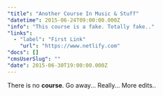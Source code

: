 ```yaml
---
"title": "Another Course In Music & Stuff"
"datetime": 2015-06-24T09:00:00.000Z
"info": "This course is a fake. Totally fake.."
"links":
  - "label": "First Link"
    "url": "https://www.netlify.com"
"docs": []
"cmsUserSlug": ""
"date": 2015-06-30T19:00:00.000Z
---
```


There is no **course**. Go away... Really... More edits..